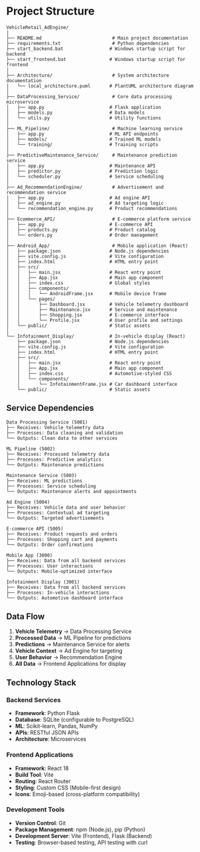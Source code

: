 # Project Structure

```
VehicleRetail_AdEngine/
│
├── README.md                          # Main project documentation
├── requirements.txt                   # Python dependencies
├── start_backend.bat                 # Windows startup script for backend
├── start_frontend.bat                # Windows startup script for frontend
│
├── Architecture/                      # System architecture documentation
│   └── local_architecture.puml       # PlantUML architecture diagram
│
├── DataProcessing_Service/            # Core data processing microservice
│   ├── app.py                        # Flask application
│   ├── models.py                     # Data models
│   └── utils.py                      # Utility functions
│
├── ML_Pipeline/                       # Machine learning service
│   ├── app.py                        # ML API endpoints
│   ├── models/                       # Trained ML models
│   └── training/                     # Training scripts
│
├── PredictiveMaintenance_Service/     # Maintenance prediction service
│   ├── app.py                        # Maintenance API
│   ├── predictor.py                  # Prediction logic
│   └── scheduler.py                  # Service scheduling
│
├── Ad_RecommendationEngine/           # Advertisement and recommendation service
│   ├── app.py                        # Ad engine API
│   ├── ad_engine.py                  # Ad targeting logic
│   └── recommendation_engine.py      # Product recommendations
│
├── Ecommerce_API/                     # E-commerce platform service
│   ├── app.py                        # E-commerce API
│   ├── products.py                   # Product catalog
│   └── orders.py                     # Order management
│
├── Android_App/                       # Mobile application (React)
│   ├── package.json                  # Node.js dependencies
│   ├── vite.config.js                # Vite configuration
│   ├── index.html                    # HTML entry point
│   ├── src/
│   │   ├── main.jsx                  # React entry point
│   │   ├── App.jsx                   # Main app component
│   │   ├── index.css                 # Global styles
│   │   ├── components/
│   │   │   └── AndroidFrame.jsx      # Mobile device frame
│   │   └── pages/
│   │       ├── Dashboard.jsx         # Vehicle telemetry dashboard
│   │       ├── Maintenance.jsx       # Service and maintenance
│   │       ├── Shopping.jsx          # E-commerce interface
│   │       └── Profile.jsx           # User profile and settings
│   └── public/                       # Static assets
│
└── Infotainment_Display/             # In-vehicle display (React)
    ├── package.json                  # Node.js dependencies
    ├── vite.config.js                # Vite configuration
    ├── index.html                    # HTML entry point
    ├── src/
    │   ├── main.jsx                  # React entry point
    │   ├── App.jsx                   # Main app component
    │   ├── index.css                 # Automotive-styled CSS
    │   └── components/
    │       └── InfotainmentFrame.jsx # Car dashboard interface
    └── public/                       # Static assets
```

## Service Dependencies

```
Data Processing Service (5001)
├── Receives: Vehicle telemetry data
├── Processes: Data cleaning and validation
└── Outputs: Clean data to other services

ML Pipeline (5002)
├── Receives: Processed telemetry data
├── Processes: Predictive analytics
└── Outputs: Maintenance predictions

Maintenance Service (5003)
├── Receives: ML predictions
├── Processes: Service scheduling
└── Outputs: Maintenance alerts and appointments

Ad Engine (5004)
├── Receives: Vehicle data and user behavior
├── Processes: Contextual ad targeting
└── Outputs: Targeted advertisements

E-commerce API (5005)
├── Receives: Product requests and orders
├── Processes: Shopping cart and payments
└── Outputs: Order confirmations

Mobile App (3000)
├── Receives: Data from all backend services
├── Processes: User interactions
└── Outputs: Mobile-optimized interface

Infotainment Display (3001)
├── Receives: Data from all backend services
├── Processes: In-vehicle interactions
└── Outputs: Automotive dashboard interface
```

## Data Flow

1. **Vehicle Telemetry** → Data Processing Service
2. **Processed Data** → ML Pipeline for predictions
3. **Predictions** → Maintenance Service for alerts
4. **Vehicle Context** → Ad Engine for targeting
5. **User Behavior** → Recommendation Engine
6. **All Data** → Frontend Applications for display

## Technology Stack

### Backend Services
- **Framework**: Python Flask
- **Database**: SQLite (configurable to PostgreSQL)
- **ML**: Scikit-learn, Pandas, NumPy
- **APIs**: RESTful JSON APIs
- **Architecture**: Microservices

### Frontend Applications
- **Framework**: React 18
- **Build Tool**: Vite
- **Routing**: React Router
- **Styling**: Custom CSS (Mobile-first design)
- **Icons**: Emoji-based (cross-platform compatibility)

### Development Tools
- **Version Control**: Git
- **Package Management**: npm (Node.js), pip (Python)
- **Development Server**: Vite (Frontend), Flask (Backend)
- **Testing**: Browser-based testing, API testing with curl

